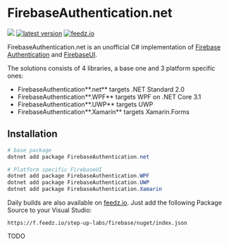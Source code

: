 # FirebaseAuthentication.net
![](https://github.com/step-up-labs/firebase-authentication-dotnet/workflows/build/badge.svg)
[![latest version](https://img.shields.io/nuget/v/FirebaseAuthentication.net)](https://www.nuget.org/packages/FirebaseAuthentication.net)
[![feedz.io](https://img.shields.io/badge/endpoint.svg?url=https%3A%2F%2Ff.feedz.io%2Fstep-up-labs%2Ffirebase%2Fshield%2FFirebaseAuthentication.net%2Flatest)](https://f.feedz.io/step-up-labs/firebase/packages/FirebaseAuthentication.net/latest/download)

FirebaseAuthentication.net is an unofficial C# implementation of [Firebase Authentication](https://firebase.google.com/docs/auth)
and [FirebaseUI](https://firebase.google.com/docs/auth). 

The solutions consists of 4 libraries, a base one and 3 platform specific ones:
* FirebaseAuthentication**.net** targets .NET Standard 2.0
* FirebaseAuthentication**.WPF** targets WPF on .NET Core 3.1
* FirebaseAuthentication**.UWP** targets UWP
* FirebaseAuthentication**.Xamarin** targets Xamarin.Forms

## Installation
```powershell
# base package
dotnet add package FirebaseAuthentication.net

# Platform specific FirebaseUI 
dotnet add package FirebaseAuthentication.WPF
dotnet add package FirebaseAuthentication.UWP
dotnet add package FirebaseAuthentication.Xamarin
```

Daily builds are also available on [feedz.io](https://feedz.io). Just add the following Package Source to your Visual Studio:

```
https://f.feedz.io/step-up-labs/firebase/nuget/index.json
```

TODO